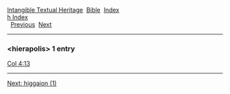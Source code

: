 [Intangible Textual Heritage](../../index)  [Bible](../index) 
[Index](index)   
[h Index](_h_)  
  [Previous](c05455)  [Next](c05457) 

------------------------------------------------------------------------

### &lt;hierapolis&gt; 1 entry

[Col 4:13](../kjv/col004.htm#013)  

------------------------------------------------------------------------

[Next: higgaion (1)](c05457)
